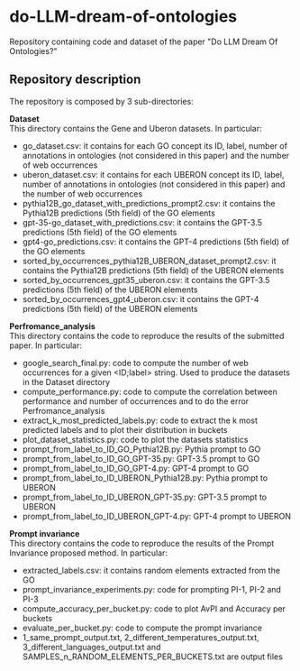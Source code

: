# do-LLM-dream-of-ontologies

Repository containing code and dataset of the paper "Do LLM Dream Of Ontologies?" <br>

## Repository description
The repository is composed by 3 sub-directories:

__Dataset__ <br>
This directory contains the Gene and Uberon datasets. In particular:
  - go_dataset.csv: it contains for each GO concept its ID, label, number of annotations in ontologies (not considered in this paper) and the number of web occurrences
  - uberon_dataset.csv: it contains for each UBERON concept its ID, label, number of annotations in ontologies (not considered in this paper) and the number of web occurrences  
  - pythia12B_go_dataset_with_predictions_prompt2.csv: it contains the Pythia12B predictions (5th field) of the GO elements
  - gpt-35-go_dataset_with_predictions.csv: it contains the GPT-3.5 predictions (5th field) of the GO elements 
  - gpt4-go_predictions.csv: it contains the GPT-4 predictions (5th field) of the GO elements
  - sorted_by_occurrences_pythia12B_UBERON_dataset_prompt2.csv: it contains the Pythia12B predictions (5th field) of the UBERON elements
  - sorted_by_occurrences_gpt35_uberon.csv: it contains the GPT-3.5 predictions (5th field) of the UBERON elements
  - sorted_by_occurrences_gpt4_uberon.csv: it contains the GPT-4 predictions (5th field) of the UBERON elements

__Perfromance_analysis__ <br>
This directory contains the code to reproduce the results of the submitted paper. In particular:
  - google_search_final.py: code to compute the number of web occurrences for a given <ID;label> string. Used to produce the datasets in the Dataset directory
  - compute_performance.py: code to compute the correlation between performance and number of occurrences and to do the error Perfromance_analysis
  - extract_k_most_predicted_labels.py: code to extract the k most predicted labels and to plot their distribution in buckets
  - plot_dataset_statistics.py: code to plot the datasets statistics
  - prompt_from_label_to_ID_GO_Pythia12B.py: Pythia prompt to GO
  - prompt_from_label_to_ID_GO_GPT-35.py: GPT-3.5 prompt to GO
  - prompt_from_label_to_ID_GO_GPT-4.py: GPT-4 prompt to GO
  - prompt_from_label_to_ID_UBERON_Pythia12B.py: Pythia prompt to UBERON
  - prompt_from_label_to_ID_UBERON_GPT-35.py: GPT-3.5 prompt to UBERON
  - prompt_from_label_to_ID_UBERON_GPT-4.py: GPT-4 prompt to UBERON


__Prompt invariance__ <br>
This directory contains the code to reproduce the results of the Prompt Invariance proposed method. In particular:
  - extracted_labels.csv: it contains random elements extracted from the GO
  - prompt_invariance_experiments.py: code for prompting PI-1, PI-2 and PI-3
  - compute_accuracy_per_bucket.py: code to plot AvPI and Accuracy per buckets
  - evaluate_per_bucket.py: code to compute the prompt invariance
  - 1_same_prompt_output.txt, 2_different_temperatures_output.txt, 3_different_languages_output.txt and SAMPLES_n_RANDOM_ELEMENTS_PER_BUCKETS.txt are output files

